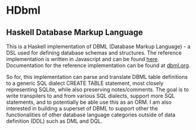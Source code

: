 # HDbml
## Haskell Database Markup Language

This is a Haskell implementation of DBML (Database Markup Language) - a DSL used for defining
database schemas and structures. The reference implementation is written in Javascript and can be
found [here](https://github.com/holistics/dbml).
Documentation for the reference implementation can be found at [dbml.org](https://www.dbml.org).

So for, this implementation can parse and translate DBML table definitions to a generic SQL
dialect CREATE TABLE statement, most closely representing SQLite, while also preserving notes/comments.
The goal is to write transpilers to and from various SQL dialects, support more SQL statements, and
to potentially be able use this as an ORM.
I am also interested in building a superset of DBML to support other the functionalities of other
database language categories outside of data definition
(DDL) such as DML and DQL.
